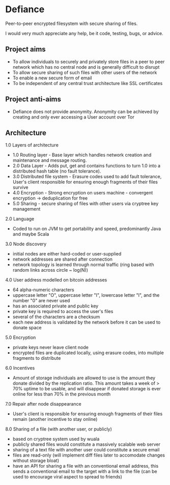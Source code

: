 Defiance
========

Peer-to-peer encrypted filesystem with secure sharing of files.

I would very much appreciate any help, be it code, testing, bugs, or advice. 

Project aims
------------
 - To allow individuals to securely and privately store files in a peer to peer network which has no central node and is generally difficult to disrupt
 - To allow secure sharing of such files with other users of the network
 - To enable a new secure form of email
 - To be independent of any central trust architecture like SSL certificates

Project anti-aims
-----------------
 - Defiance does not provide anonymity. Anonymity can be achieved by creating and only ever accessing a User account over Tor

Architecture
------------
1.0 Layers of architecture
 - 1.0 Routing layer - Base layer which handles network creation and maintenance and message routing.
 - 2.0 Data Layer - Adds put, get and contains functions to turn 1.0 into a distributed hash table (no fault tolerance).
 - 3.0 Distributed file system - Erasure codes used to add fault tolerance, User's client responsible for ensuring enough fragments of their files survive
 - 4.0 Encryption - Strong encryption on users machine - convergent encryption -> deduplication for free
 - 5.0 Sharing - secure sharing of files with other users via cryptree key management

2.0 Language
 - Coded to run on JVM to get portability and speed, predominantly Java and maybe Scala

3.0 Node discovery
 - initial nodes are either hard-coded or user-supplied
 - network addresses are shared after connection
 - network topology is learned through normal traffic (ring based with random links across circle ~ log(N))

4.0 User address modelled on bitcoin addresses
 - 64 alpha-numeric characters
 - uppercase letter "O", uppercase letter "I", lowercase letter "l", and the number "0" are never used
 - has an associated private and public key
 - private key is required to access the user's files
 - several of the characters are a checksum
 - each new address is validated by the network before it can be used to donate space

5.0 Encryption
 - private keys never leave client node
 - encrypted files are duplicated locally, using erasure codes, into multiple fragments to distribute

6.0 Incentives
 - Amount of storage individuals are allowed to use is the amount they donate divided by the replication ratio. This amount takes a week of > 70% uptime to be usable, and will disappear if donated storage is ever online for less than 70% in the previous month

7.0 Repair after node disappearance
 - User's client is responsible for ensuring enough fragments of their files remain (another incentive to stay online)

8.0 Sharing of a file (with another user, or publicly)
 - based on cryptree system used by wuala
 - publicly shared files would constitute a massively scalable web server
 - sharing of a text file with another user could constitute a secure email
 - files are read-only (will implement diff files later to accomodate changes without storage bloat)
 - have an API for sharing a file with an conventional email address, this sends a conventional email to the target with a link to the file (can be used to encourage viral aspect to spread to friends)
